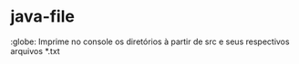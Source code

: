 # java-file
:globe: Imprime no console os diretórios à partir de src e seus respectivos arquivos *.txt
